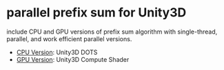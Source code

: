 # parallel prefix sum for Unity3D
include CPU and GPU versions of prefix sum algorithm with single-thread, parallel, and work efficient parallel versions.
- [CPU Version](Packages/com.quabug.parallel-prefix-sum.cpu): Unity3D DOTS
- [GPU Version](Packages/com.quabug.parallel-prefix-sum.gpu): Unity3D Compute Shader
